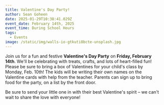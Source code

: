 ```yaml
---
title: Valentine's Day Party!
author: Sean Goheen
date: 2025-01-29T10:38:41.029Z
event_date: February 14th, 2025
event_time: During School Hours
tags:
  - Events
image: /static/img/walls-io-gtkuti8bcte-unsplash.jpg
---
```


Join us for a fun and festive **Valentine's Day Party** on **Friday, February 14th**. We'll be celebrating with treats, crafts, and lots of heart-filled fun! Please be sure to bring a box of Valentines for your child's class by Monday, Feb. 10th! The kids will be writing their own names on the Valentine cards with help from the teacher. Parents can sign up to bring food for the party, on a list by the front door.

Be sure to send your little one in with their best Valentine's spirit – we can't wait to share the love with everyone!